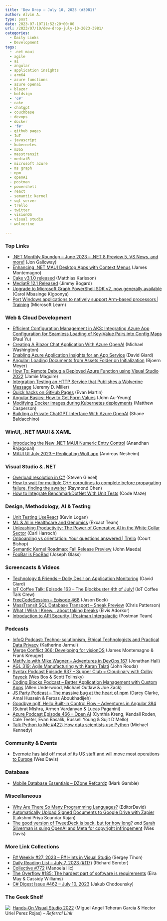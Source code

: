 ```yaml
---
title: 'Dew Drop – July 10, 2023 (#3981)'
author: Alvin A.
type: post
date: 2023-07-10T11:52:20+00:00
url: /2023/07/10/dew-drop-july-10-2023-3981/
categories:
  - Daily Links
  - Development
tags:
  - .net maui
  - agile
  - ai
  - angular
  - application insights
  - arm64
  - azure functions
  - azure openai
  - blazor
  - boldsign
  - 'c#'
  - cake
  - chatgpt
  - couchbase
  - devops
  - docker
  - 'f#'
  - github pages
  - IoT
  - javascript
  - kubernetes
  - m365
  - masstransit
  - mediatR
  - microsoft azure
  - ms graph
  - npm
  - openAI
  - postman
  - powershell
  - react
  - semantic kernel
  - sql server
  - trello
  - twitter
  - visionOS
  - visual studio
  - wolverine

---
```

### <a name="top"></a>Top Links

  * <a href="https://dev.to/dotnet/net-monthly-roundup-june-2023-net-8-preview-5-vs-news-and-more-5gpe" target="_blank" rel="noopener">.NET Monthly Roundup &#8211; June 2023 &#8211; .NET 8 Preview 5, VS News, and more!</a> (Jon Galloway)
  * <a href="https://www.youtube.com/watch?v=Ivj21a_jMAo" target="_blank" rel="noopener">Enhancing .NET MAUI Desktop Apps with Context Menus</a> (James Montemagno)
  * <a href="http://cakebuild.net/blog/2023/07/cake-v3.1.0-released" target="_blank" rel="noopener">Cake v3.1.0 released</a> (Matthias Karlsson)
  * <a href="https://jimmybogard.com/mediatr-12-1-released/" target="_blank" rel="noopener">MediatR 12.1 Released</a> (Jimmy Bogard)
  * <a href="https://devblogs.microsoft.com/microsoft365dev/upgrade-to-microsoft-graph-powershell-sdk-v2-now-generally-available/" target="_blank" rel="noopener">Upgrade to Microsoft Graph PowerShell SDK v2, now generally available</a> (Carol Mbasinge Kigoonya)
  * <a href="https://learn.microsoft.com/en-us/training/modules/port-windows-applications-to-natively-support-arm/" target="_blank" rel="noopener">Port Windows applications to natively support Arm-based processors | Training</a> (Microsoft Learn)



### <a name="web"></a>Web & Cloud Development

  * <a href="https://paulyu.dev/article/2023/06/efficient-configuration-management-aks-integrating-azure-app-configuration/" target="_blank" rel="noopener">Efficient Configuration Management in AKS: Integrating Azure App Configuration for Seamless Loading of Key-Value Pairs into Config Maps</a> (Paul Yu)
  * <a href="https://blazorhelpwebsite.com/ViewBlogPost/9067" target="_blank" rel="noopener">Creating A Blazor Chat Application With Azure OpenAI</a> (Michael Washington)
  * <a href="https://davidgiard.com/enabling-azure-application-insights-for-an-app-service" target="_blank" rel="noopener">Enabling Azure Application Insights for an App Service</a> (David Giard)
  * <a href="https://www.textcontrol.com/blog/2023/07/10/angular-loading-documents-from-assets-folder-on-initialization/" target="_blank" rel="noopener">Angular: Loading Documents from Assets Folder on Initialization</a> (Bjoern Meyer)
  * <a href="https://jamiemaguire.net/index.php/2023/07/08/how-to-remote-debug-a-deployed-azure-function/?utm_source=rss&utm_medium=rss&utm_campaign=how-to-remote-debug-a-deployed-azure-function" target="_blank" rel="noopener">How To: Remote Debug a Deployed Azure Function using Visual Studio 2022</a> (Jamie Maguire)
  * <a href="https://jeremydmiller.com/2023/07/09/integration-testing-an-http-service-that-publishes-a-wolverine-message/" target="_blank" rel="noopener">Integration Testing an HTTP Service that Publishes a Wolverine Message</a> (Jeremy D. Miller)
  * <a href="https://neugierig.org/software/blog/2023/07/github-pages.html" target="_blank" rel="noopener">Quick hacks on GitHub Pages</a> (Evan Martin)
  * <a href="https://www.telerik.com/blogs/angular-basics-how-get-form-values" target="_blank" rel="noopener">Angular Basics: How to Get Form Values</a> (John Au-Yeung)
  * <a href="https://octopus.com/blog/modifying-docker-images-kubernetes-deployments" target="_blank" rel="noopener">Modifying Docker images during Kubernetes deployments</a> (Matthew Casperson)
  * <a href="https://techcommunity.microsoft.com/t5/azure-architecture-blog/building-a-private-chatgpt-interface-with-azure-openai/ba-p/3869522" target="_blank" rel="noopener">Building a Private ChatGPT Interface With Azure OpenAI</a> (Shane Baldacchino)



### <a name="silverlight"></a>WinUI, .NET MAUI & XAML

  * <a href="https://www.syncfusion.com/blogs/post/dotnet-maui-numeric-entry.aspx?utm_source=alvinashcraft&utm_medium=email&utm_campaign=alvinashcraft_blog_edmjul23" target="_blank" rel="noopener">Introducing the New .NET MAUI Numeric Entry Control</a> (Anandhan Rajagopal)
  * <a href="https://www.andreasnesheim.no/maui-ui-july-2023-replicating-wolt-app/" target="_blank" rel="noopener">MAUI UI July 2023 – Replicating Wolt app</a> (Andreas Nesheim)



### <a name="dotnet"></a>Visual Studio & .NET

  * <a href="https://steven-giesel.com/blogPost/3ebbefe2-7db7-4d1d-8d81-719009504027" target="_blank" rel="noopener">Overload resolution in C#</a> (Steven Giesel)
  * <a href="https://devblogs.microsoft.com/oldnewthing/20230707-00/?p=108402" target="_blank" rel="noopener">How to wait for multiple C++ coroutines to complete before propagating failure, finding the awaiter</a> (Raymond Chen)
  * <a href="https://code-maze.com/how-to-integrate-benchmarkdotnet-with-unit-tests/" target="_blank" rel="noopener">How to Integrate BenchmarkDotNet With Unit Tests</a> (Code Maze)



### <a name="design"></a>Design, Methodology, AI & Testing

  * <a href="https://www.aligneddev.net/blog/2023/unit-testing-usereact/" target="_blank" rel="noopener">Unit Testing UseReact</a> (Kevin Logan)
  * <a href="https://exxactcorp.com/blog/deep-learning/how-healthcare-and-genomics-industry-innovate-with-ml-and-ai" target="_blank" rel="noopener">ML & AI in Healthcare and Genomics</a> (Exxact Team)
  * <a href="https://novoda.com/blog/2023/07/07/unleashing-productivity-the-power-of-generative-ai-in-the-white-collar-sector/" target="_blank" rel="noopener">Unleashing Productivity: The Power of Generative AI in the White Collar Sector</a> (Carl Harroch)
  * <a href="https://blog.trello.com/onboarding-vs-orientation-your-questions-answered-trello" target="_blank" rel="noopener">Onboarding vs orientation: Your questions answered | Trello</a> (Court Bishop)
  * <a href="https://devblogs.microsoft.com/semantic-kernel/semantic-kernel-roadmap-fall-release-preview/" target="_blank" rel="noopener">Semantic Kernel Roadmap: Fall Release Preview</a> (John Maeda)
  * <a href="https://www.simplethread.com/foobar-is-foobad/" target="_blank" rel="noopener">FooBar is FooBad</a> (Joseph Glass)



### <a name="videos"></a>Screencasts & Videos

  * <a href="https://davidgiard.com/dolly-desir-on-application-monitoring" target="_blank" rel="noopener">Technology & Friends &#8211; Dolly Desir on Application Monitoring</a> (David Giard)
  * <a href="http://www.youtube.com/watch?v=kykGW_Sd4D0" target="_blank" rel="noopener">IoT Coffee Talk: Episode 163 &#8211; The Blockbuster 4th of July!</a> (IoT Coffee Talk Crew)
  * <a href="http://www.youtube.com/watch?v=dkvTPwIHu5U" target="_blank" rel="noopener">FreeCodeSession &#8211; Episode 468</a> (Jason Bock)
  * <a href="http://www.youtube.com/watch?v=ublJrqtDkdg" target="_blank" rel="noopener">MassTransit SQL Database Transport &#8211; Sneak Preview</a> (Chris Patterson)
  * <a href="http://www.youtube.com/watch?v=X5NKqp2VGq8" target="_blank" rel="noopener">What I Wish I Knew&#8230; about taking breaks</a> (Elvis Adorkor)
  * <a href="http://www.youtube.com/watch?v=q4chiSPo4GA" target="_blank" rel="noopener">Introduction to API Security | Postman Intergalactic</a> (Postman Team)



### <a name="podcasts"></a>Podcasts

  * <a href="https://www.infoq.com/podcasts/techno-solutionism-ethical-application/" target="_blank" rel="noopener">InfoQ Podcast: Techno-solutionism, Ethical Technologists and Practical Data Privacy</a> (Katherine Jarmul)
  * <a href="http://www.mergeconflict.fm/366" target="_blank" rel="noopener">Merge Conflict 366: Developing for visionOS</a> (James Montemagno & Frank Kreuger)
  * <a href="https://topenddevs.com/podcasts/adventures-in-devops/episodes/metify-io-with-mike-wagner-devops-167" target="_blank" rel="noopener">Metify.io with Mike Wagner &#8211; Adventures in DevOps 167</a> (Jonathan Hall)
  * <a href="https://www.ageekleader.com/agl-319-agile-manufacturing-with-karan-talati/" target="_blank" rel="noopener">AGL 319: Agile Manufacturing with Karan Talati</a> (John Rouda)
  * <a href="https://syntax.fm/show/637/supper-club-cloudinary-with-colby-fayock" target="_blank" rel="noopener">Syntax Podcast Episode 637 &#8211; Supper Club × Cloudinary with Colby Fayock</a> (Wes Bos & Scott Tolinsky)
  * <a href="https://www.codingblocks.net/podcast/better-application-management-with-custom-apps/" target="_blank" rel="noopener">Coding Blocks Podcast &#8211; Better Application Management with Custom Apps</a> (Allen Underwood, Michael Outlaw & Joe Zack)
  * <a href="https://changelog.com/jsparty/282" target="_blank" rel="noopener">JS Party Podcast &#8211; The massive bug at the heart of npm</a> (Darcy Clarke, Amal Hussein & Feross Aboukhadijeh)
  * <a href="https://topenddevs.com/podcasts/adventures-in-angular/episodes/goodbye-ngif-hello-built-in-control-flow-aia-384" target="_blank" rel="noopener">Goodbye ngIf, Hello Built-in Control Flow &#8211; Adventures in Angular 384</a> (Subrat Mishra, Armen Vardanyan & Lucas Paganini)
  * <a href="http://azpodcast.azurewebsites.net/post/Episode-466-Open-AI" target="_blank" rel="noopener">Azure Podcast Episode 466 &#8211; Open AI</a> (Cynthia Kreng, Kendall Roden, Cale Teeter, Evan Basalik, Russell Young & Sujit D&#8217;Mello)
  * <a href="https://talkpython.fm/episodes/show/422/how-data-scientists-use-python" target="_blank" rel="noopener">Talk Python to Me #422: How data scientists use Python</a> (Michael Kennedy)



### <a name="events"></a>Community & Events

  * <a href="https://www.theverge.com/2023/7/9/23789012/evernote-layoff-us-staff-bending-spoons-note-taking-app" target="_blank" rel="noopener">Evernote has laid off most of its US staff and will move most operations to Europe</a> (Wes Davis)



### <a name="sql"></a>Database

  * <a href="https://dzone.com/refcardz/mobile-database-essentials" target="_blank" rel="noopener">Mobile Database Essentials &#8211; DZone Refcardz</a> (Mark Gamble)



### <a name="misc"></a>Miscellaneous

  * <a href="https://developers.slashdot.org/story/23/07/09/1922207/why-are-there-so-many-programming-languages?utm_source=rss1.0mainlinkanon&utm_medium=feed" target="_blank" rel="noopener">Why Are There So Many Programming Languages?</a> (EditorDavid)
  * <a href="https://boldsign.com/blogs/automatically-upload-signed-documents-to-google-drive-with-zapier/?utm_source=alvinashcraft&utm_medium=email&utm_campaign=alvinashcraft_blog_edmjul23" target="_blank" rel="noopener">Automatically Upload Signed Documents to Google Drive with Zapier</a> (Lakshmi Priya Soundar Rajan)
  * <a href="https://www.theverge.com/2023/7/8/23787968/tweetdeck-twitter-api-rate-limits-elon-musk" target="_blank" rel="noopener">The good version of TweetDeck is back, but for how long?</a> _and_ <a href="https://www.theverge.com/2023/7/9/23788741/sarah-silverman-openai-meta-chatgpt-llama-copyright-infringement-chatbots-artificial-intelligence-ai" target="_blank" rel="noopener">Sarah Silverman is suing OpenAI and Meta for copyright infringement</a> (Wes Davis)



### <a name="links"></a>More Link Collections

  * <a href="https://sergeytihon.com/2023/07/08/f-weekly-27-2023-f-hint-in-visual-studio/" target="_blank" rel="noopener">F# Weekly #27, 2023 – F# Hints in Visual Studio</a> (Sergey Tihon)
  * <a href="https://seroter.com/2023/07/07/daily-reading-list-july-7-2023-117/" target="_blank" rel="noopener">Daily Reading List – July 7, 2023 (#117)</a> (Richard Seroter)
  * <a href="https://tympanus.net/codrops/collective/collective-772/" target="_blank" rel="noopener">Collective #772</a> (Manoela Ilic)
  * <a href="https://stackoverflow.blog/2023/07/07/the-overflow-185-the-hardest-part-of-software-is-requirements/" target="_blank" rel="noopener">The Overflow #185: The hardest part of software is requirements</a> (Eira May & Cassidy Williams)
  * <a href="https://csharpdigest.net/digests/1679" target="_blank" rel="noopener">C# Digest Issue #462 &#8211; July 10, 2023</a> (Jakub Chodounsky)



### <a name="shelf"></a>The Geek Shelf

<a href="https://www.amazon.com/dp/1801810540/?tag=amavin-20" target="_blank" rel="noopener"><img decoding="async" align="left" style="margin: 0px 4px 0px 0px; border: 0px currentcolor; border-image: none; float: left; display: inline; background-image: none;" src="https://m.media-amazon.com/images/I/413tL94hHUL._SS135_.jpg" border="0" /></a>&nbsp;<a href="https://www.amazon.com/dp/1801810540/?tag=amavin-20" target="_blank" rel="noopener">Hands-On Visual Studio 2022</a> (Miguel Angel Teheran Garcia & Hector Uriel Perez Rojas) _&#8211; Referral Link_